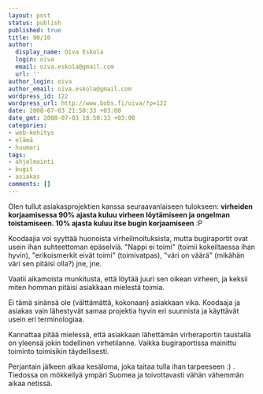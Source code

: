 ```yaml
---
layout: post
status: publish
published: true
title: 90/10
author:
  display_name: Oiva Eskola
  login: oiva
  email: oiva.eskola@gmail.com
  url: ''
author_login: oiva
author_email: oiva.eskola@gmail.com
wordpress_id: 122
wordpress_url: http://www.bobs.fi/oiva/?p=122
date: 2008-07-03 21:50:33 +03:00
date_gmt: 2008-07-03 18:50:33 +03:00
categories:
- web-kehitys
- elämä
- huumori
tags:
- ohjelmointi
- bugit
- asiakas
comments: []
---
```

<p>Olen tullut asiakasprojektien kanssa seuraavanlaiseen tulokseen: <strong>virheiden korjaamisessa 90% ajasta kuluu virheen löytämiseen ja ongelman toistamiseen. 10% ajasta kuluu itse bugin korjaamiseen</strong> :P</p>
<p>Koodaajia voi syyttää huonoista virheilmoituksista, mutta bugiraportit ovat usein ihan suhteettoman epäselviä. "Nappi ei toimi" (toimii kokeiltaessa ihan hyvin), "erikoismerkit eivät toimi" (toimivatpas), "väri on väärä" (mikähän väri sen pitäisi olla?) jne, jne.</p>
<p>Vaatii aikamoista munkitusta, että löytää juuri sen oikean virheen, ja keksii miten homman pitäisi asiakkaan mielestä toimia.</p>
<p>Ei tämä sinänsä ole (välttämättä, kokonaan) asiakkaan vika. Koodaaja ja asiakas vain lähestyvät samaa projektia hyvin eri suunnista ja käyttävät usein eri terminologiaa. </p>
<p>Kannattaa pitää mielessä, että asiakkaan lähettämän virheraportin taustalla on yleensä jokin todellinen virhetilanne. Vaikka bugiraportissa mainittu toiminto toimisikin täydellisesti.</p>
<p>Perjantain jälkeen alkaa kesäloma, joka taitaa tulla ihan tarpeeseen :) . Tiedossa on mökkeilyä ympäri Suomea ja toivottavasti vähän vähemmän aikaa netissä.</p>
